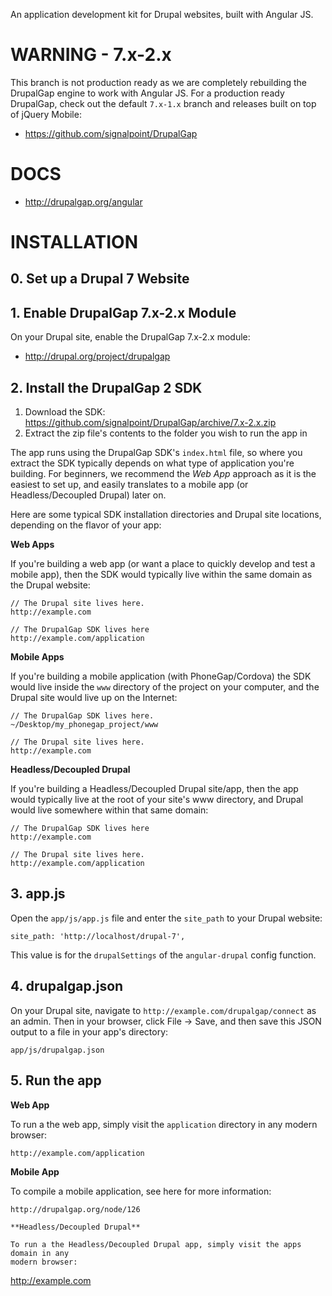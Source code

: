 An application development kit for Drupal websites, built with Angular JS.

# WARNING - 7.x-2.x

This branch is not production ready as we are completely rebuilding the
DrupalGap engine to work with Angular JS. For a production ready DrupalGap,
check out the default `7.x-1.x` branch and releases built on top of jQuery
Mobile:

 - https://github.com/signalpoint/DrupalGap

# DOCS

 - http://drupalgap.org/angular

# INSTALLATION

## 0. Set up a Drupal 7 Website

## 1. Enable DrupalGap 7.x-2.x Module

On your Drupal site, enable the DrupalGap 7.x-2.x module:

 - http://drupal.org/project/drupalgap

## 2. Install the DrupalGap 2 SDK

 1. Download the SDK: https://github.com/signalpoint/DrupalGap/archive/7.x-2.x.zip
 2. Extract the zip file's contents to the folder you wish to run the app in

The app runs using the DrupalGap SDK's `index.html` file, so where you extract
the SDK typically depends on what type of application you're building. For
beginners, we recommend the *Web App* approach as it is the easiest to set up,
and easily translates to a mobile app (or Headless/Decoupled Drupal) later on.

Here are some typical SDK installation directories and Drupal site locations,
depending on the flavor of your app:

**Web Apps**

If you're building a web app (or want a place to quickly develop and test a
mobile app), then the SDK would typically live within the same domain as the
Drupal website:

```
// The Drupal site lives here.
http://example.com

// The DrupalGap SDK lives here
http://example.com/application

```

**Mobile Apps**

If you're building a mobile application (with PhoneGap/Cordova) the SDK would live
inside the `www` directory of the project on your computer, and the Drupal site
would live up on the Internet:

```
// The DrupalGap SDK lives here.
~/Desktop/my_phonegap_project/www

// The Drupal site lives here.
http://example.com
```

**Headless/Decoupled Drupal**

If you're building a Headless/Decoupled Drupal site/app, then the app would
typically live at the root of your site's www directory, and Drupal would live
somewhere within that same domain:

```
// The DrupalGap SDK lives here
http://example.com

// The Drupal site lives here.
http://example.com/application

```

## 3. app.js

Open the `app/js/app.js` file and enter the `site_path` to your Drupal website:

```
site_path: 'http://localhost/drupal-7',
```

This value is for the `drupalSettings` of the `angular-drupal` config function.

## 4. drupalgap.json

On your Drupal site, navigate to `http://example.com/drupalgap/connect` as an
admin. Then in your browser, click File -> Save, and then save this JSON output
to a file in your app's directory:

```
app/js/drupalgap.json
```

## 5. Run the app

**Web App**

To run a the web app, simply visit the `application` directory in any modern
browser:

```
http://example.com/application
```

**Mobile App**

To compile a mobile application, see here for more information:

```
http://drupalgap.org/node/126

**Headless/Decoupled Drupal**

To run a the Headless/Decoupled Drupal app, simply visit the apps domain in any
modern browser:

```
http://example.com
```
